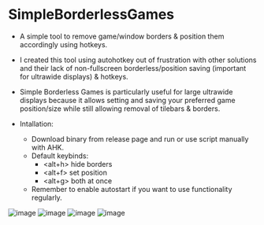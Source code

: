 # SimpleBorderlessGames
* A simple tool to remove game/window borders &amp; position them accordingly using hotkeys.

* I created this tool using autohotkey out of frustration with other solutions and their lack of non-fullscreen borderless/position saving (important for ultrawide displays) & hotkeys.

* Simple Borderless Games is particularly useful for large ultrawide displays because it allows setting and saving your preferred game position/size while still allowing removal of tilebars & borders.

* Intallation:
  - Download binary from release page and run or use script manually with AHK.
  - Default keybinds:
      - <alt+h> hide borders
      - <alt+f> set position
      - <alt+g> both at once
  - Remember to enable autostart if you want to use functionality regularly.

![image](https://github.com/cryofault/SimpleBorderlessGames/assets/25939455/41289938-dec9-4b41-a271-85f296ba5359)
![image](https://github.com/cryofault/SimpleBorderlessGames/assets/25939455/a4163725-5ae5-48db-8c18-a44f5e936ccc)
![image](https://github.com/cryofault/SimpleBorderlessGames/assets/25939455/811fca13-e69e-4d29-966b-ddf615c52e4b)
![image](https://github.com/cryofault/SimpleBorderlessGames/assets/25939455/9caf3eb3-d6a1-4884-92ad-c0a35db1821c)




